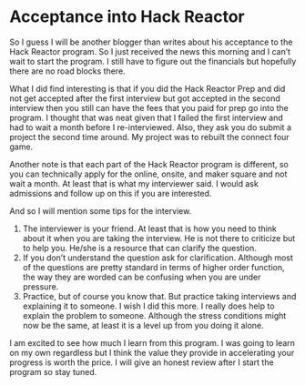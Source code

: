 # Acceptance into Hack Reactor

So I guess I will be another blogger than writes about his acceptance to the Hack Reactor program. So I just received the news this morning and I can’t wait to start the program. I still have to figure out the financials but hopefully there are no road blocks there. 

What I did find interesting is that if you did the Hack Reactor Prep and did not get accepted after the first interview but got accepted in the second interview then you still can have the fees that you paid for prep go into the program. I thought that was neat given that I failed the first interview and had to wait a month before I re-interviewed. Also, they ask you do submit a project the second time around. My project was to rebuilt the connect four game. 

Another note is that each part of the Hack Reactor program is different, so you can technically apply for the online, onsite, and maker square and not wait a month. At least that is what my interviewer said. I would ask admissions and follow up on this if you are interested.

And so I will mention some tips for the interview.
1. The interviewer is your friend. At least that is how you need to think about it when you are taking the interview. He is not there to criticize but to help you. He/she is a resource that can clarify the question. 
2. If you don’t understand the question ask for clarification. Although most of the questions are pretty standard in terms of higher order function, the way they are worded can be confusing when you are under pressure. 
3. Practice, but of course you know that. But practice taking interviews and explaining it to someone. I wish I did this more. I really does help to explain the problem to someone. Although the stress conditions might now be the same, at least it is a level up from you doing it alone. 

I am excited to see how much I learn from this program. I was going to learn on my own regardless but I think the value they provide in accelerating your progress is worth the price. I will give an honest review after I start the program so stay tuned. 